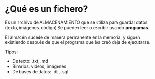 # ¿Qué es un fichero?

Es un archivo de ALMACENAMIENTO que se utiliza para guardar datos (texto, imágenes, código)
Se pueden leer o escribir usando **programas**. 

El almacén sucede de manera permanente en la memoria, y siguen existiendo después de que el programa que los creó deja de ejecutarse.

Tipos:

* De texto: .txt, .md
* Binarios: videos, imágenes
* De bases de datos: .db, .sql
